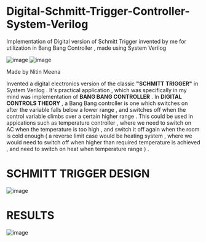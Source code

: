 # Digital-Schmitt-Trigger-Controller-System-Verilog
Implementation of Digital version of Schmitt Trigger invented by me for utilization in Bang Bang Controller , made using System Verilog 

![image](https://github.com/ayush-agarwal-0502/Digital-Schmitt-Trigger-Controller-System-Verilog/assets/86561124/4bd308ec-b1b2-465f-a809-b9ed6ff6359f)
![image](https://github.com/nitin8955/Digital-Schmitt-Trigger-Controller-System-Verilog/assets/86561124/4b11e0f5-bed2-4907-b959-2a63363fb2ac)

Made by Nitin Meena

Invented a digital electronics version of the classic __"SCHMITT TRIGGER"__ in System Verilog . It's practical application , which was specifically in my mind was implementation of __BANG BANG CONTROLLER__ . In __DIGITAL CONTROLS THEORY__ , a Bang Bang controller is one which switches on after the variable falls below a lower range , and switches off when the control variable climbs over a certain higher range . This could be used in appications such as temperature controller , where we need to switch on AC when the temperature is too high , and switch it off again when the room is cold enough ( a reverse limit case would be heating system , where we would need to switch off when higher than required temperature is achieved , and need to switch on heat when temperature range ) .

# SCHMITT TRIGGER DESIGN 

![image](https://github.com/ayush-agarwal-0502/Digital-Schmitt-Trigger-Controller-System-Verilog/assets/86561124/e01b6310-5d9e-4259-8533-f064bea9f7ce)


# RESULTS 

![image](https://github.com/ayush-agarwal-0502/Digital-Schmitt-Trigger-Controller-System-Verilog/assets/86561124/3ccf3442-67a5-403c-9744-4cbcce56f6c8)
